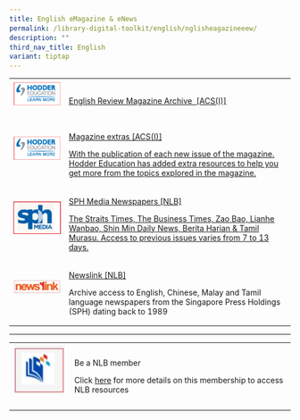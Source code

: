 ```yaml
---
title: English eMagazine & eNews
permalink: /library-digital-toolkit/english/nglisheagazineeew/
description: ""
third_nav_title: English
variant: tiptap
---
```

<table style="minWidth: 50px">
<colgroup>
<col>
<col>
</colgroup>
<tbody>
<tr>
<td rowspan="1" colspan="1">
<div class="isomer-image-wrapper">
<img style="box-sizing: border-box; border-style: none; max-width: 100%; height: auto; margin: 0px 20px 20px 0px;" height="90" width="150" alt="" src="/images/Library%20Digital%20Toolkit/Review-Magazine-150x90.png">
</div>
</td>
<td rowspan="1" colspan="1">
<p><a href="https://anglochineseschooli.sharepoint.com/sites/ACSIeResources/SitePages/eMagazine.aspx" rel="noopener noreferrer nofollow" target="_blank"><u>English Review Magazine Archive&nbsp; [ACS(I)]</u></a>
</p>
</td>
</tr>
<tr>
<td rowspan="1" colspan="1">
<div class="isomer-image-wrapper">
<img style="box-sizing: border-box; border-style: none; max-width: 100%; height: auto; margin: 0px 20px 20px 0px;" height="90" width="150" alt="" src="/images/Library%20Digital%20Toolkit/Review-Magazine-150x90.png">
</div>
</td>
<td rowspan="1" colspan="1">
<p><a href="https://www.hoddereducation.co.uk/magazineextras" rel="noopener noreferrer nofollow" target="_blank">Magazine extras [ACS(I)]</a>
</p>
<p></p>
<p><a href="https://www.hoddereducation.co.uk/magazineextras" rel="noopener noreferrer nofollow" target="_blank">With the publication of each new issue of the magazine.<br>Hodder Education has added extra resources to help you get more from the topics explored in the magazine.</a>
</p>
</td>
</tr>
<tr>
<td rowspan="1" colspan="1">
<div class="isomer-image-wrapper">
<img style="box-sizing: border-box; border-style: none; max-width: 100%; height: auto; margin: 0px 20px 20px 0px;" height="103" width="150" alt="" src="/images/Library%20Digital%20Toolkit/SPH.jpg">
</div>
</td>
<td rowspan="1" colspan="1">
<p><a href="https://eresources.nlb.gov.sg/main/sphnewspapers" rel="noopener noreferrer nofollow" target="_blank">SPH Media Newspapers [NLB]</a>
</p>
<p></p>
<p><a href="https://eresources.nlb.gov.sg/main/sphnewspapers" rel="noopener noreferrer nofollow" target="_blank">The Straits Times, The Business Times, Zao Bao, Lianhe Wanbao, Shin Min Daily News, Berita Harian &amp; Tamil Murasu. Access to previous issues varies from 7 to 13 days.<br></a>
</p>
</td>
</tr>
<tr>
<td rowspan="1" colspan="1">
<div class="isomer-image-wrapper">
<img style="box-sizing: border-box; border-style: none; max-width: 100%; height: auto; margin: 0px 20px 20px 0px;" height="68" width="220" alt="" src="/images/Library%20Digital%20Toolkit/NewsLink.jpg">
</div>
</td>
<td rowspan="1" colspan="1">
<p><a href="https://eresources.nlb.gov.sg/main/Browse?browseBy=type&amp;filter=13" rel="noopener noreferrer nofollow" target="_blank">Newslink [NLB]</a>
</p>
<p></p>
<p>Archive access to English, Chinese, Malay and Tamil language newspapers
from the Singapore Press Holdings (SPH) dating back to 1989</p>
</td>
</tr>
</tbody>
</table>
<hr>
<table style="minWidth: 50px">
<colgroup>
<col>
<col>
</colgroup>
<tbody>
<tr>
<td rowspan="1" colspan="1">
<div class="isomer-image-wrapper">
<img style="box-sizing: border-box; border-style: none; max-width: 100%; height: auto; margin: 0px 20px 20px 0px;" height="96" width="100" alt="" src="/images/Library%20Digital%20Toolkit/library-logo.jpg">
</div>
</td>
<td rowspan="1" colspan="1">
<p>Be a NLB member</p>
<p></p>
<p>Click&nbsp;<a href="https://drive.google.com/file/d/1lu_8sdJG-Cn2_I-7SSl0ttggJEhauSMn/view?usp=sharing" rel="noopener noreferrer nofollow" target="_blank">here</a>&nbsp;for
more details on this membership to access NLB resources</p>
</td>
</tr>
</tbody>
</table>
<p></p>
